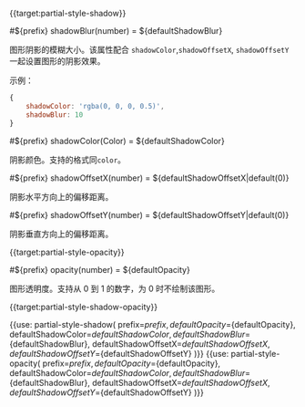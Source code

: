{{target:partial-style-shadow}}

#${prefix} shadowBlur(number) = ${defaultShadowBlur}

图形阴影的模糊大小。该属性配合 `shadowColor`,`shadowOffsetX`, `shadowOffsetY` 一起设置图形的阴影效果。

示例：
```js
{
    shadowColor: 'rgba(0, 0, 0, 0.5)',
    shadowBlur: 10
}
```

#${prefix} shadowColor(Color) = ${defaultShadowColor}

阴影颜色。支持的格式同`color`。


#${prefix} shadowOffsetX(number) = ${defaultShadowOffsetX|default(0)}

阴影水平方向上的偏移距离。

#${prefix} shadowOffsetY(number) = ${defaultShadowOffsetY|default(0)}

阴影垂直方向上的偏移距离。


{{target:partial-style-opacity}}

#${prefix} opacity(number) = ${defaultOpacity}

图形透明度。支持从 0 到 1 的数字，为 0 时不绘制该图形。




{{target:partial-style-shadow-opacity}}

{{use: partial-style-shadow(
    prefix=${prefix},
    defaultOpacity=${defaultOpacity},
    defaultShadowColor=${defaultShadowColor},
    defaultShadowBlur=${defaultShadowBlur},
    defaultShadowOffsetX=${defaultShadowOffsetX},
    defaultShadowOffsetY=${defaultShadowOffsetY}
)}}
{{use: partial-style-opacity(
    prefix=${prefix},
    defaultOpacity=${defaultOpacity},
    defaultShadowColor=${defaultShadowColor},
    defaultShadowBlur=${defaultShadowBlur},
    defaultShadowOffsetX=${defaultShadowOffsetX},
    defaultShadowOffsetY=${defaultShadowOffsetY}
)}}
